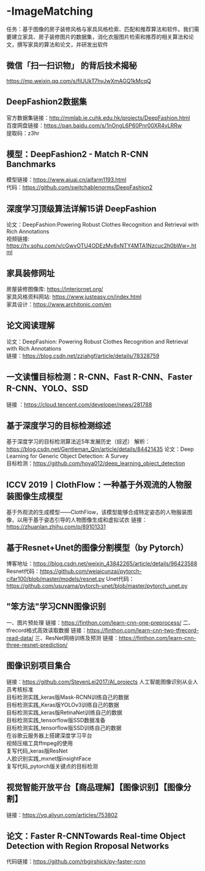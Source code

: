 # -ImageMatching
任务：基于图像的房子装修风格与家具风格检索、匹配和推荐算法和软件。我们需要建立家具、房子装修图片的数据集，消化衣服图片检索和推荐的相关算法和论文，撰写家具的算法和论文，并研发出软件

## 微信「扫一扫识物」 的背后技术揭秘
https://mp.weixin.qq.com/s/fiUUkT7hyJwXmAGQ1kMcqQ

## DeepFashion2数据集 
官方数据集链接：http://mmlab.ie.cuhk.edu.hk/projects/DeepFashion.html  
百度网盘链接：https://pan.baidu.com/s/1nOngL6P60Pnr00XR4yLRRw  
提取码：z3hr  

## 模型：DeepFashion2 - Match R-CNN Banchmarks
模型链接：https://www.aiuai.cn/aifarm1193.html  
代码：https://github.com/switchablenorms/DeepFashion2

## 深度学习顶级算法详解15讲 DeepFashion  
论文：DeepFashion:Powering Robust Clothes Recognition and Retrieval with Rich Annotations  
视频链接: https://tv.sohu.com/v/cGwvOTU4ODEzMy8xNTY4MTA1Nzcuc2h0bWw=.html

## 家具装修网址
房屋装修图像库: https://interiornet.org/  
家具风格资料网站: https://www.justeasy.cn/index.html  
家具设计：https://www.architonic.com/en  

## 论文阅读理解
论文：DeepFashion: Powering Robust Clothes Recognition and Retrieval with Rich Annotations  
链接：https://blog.csdn.net/zziahgf/article/details/78328759

## 一文读懂目标检测：R-CNN、Fast R-CNN、Faster R-CNN、YOLO、SSD  
链接 ：https://cloud.tencent.com/developer/news/281788

## 基于深度学习的目标检测综述
基于深度学习的目标检测算法近5年发展历史（综述）
解析：https://blog.csdn.net/Gentleman_Qin/article/details/84421435
论文：Deep Learning for Generic Object Detection: A Survey  
目标检测：https://github.com/hoya012/deep_learning_object_detection  

## ICCV 2019丨ClothFlow：一种基于外观流的人物服装图像生成模型
基于外观流的生成模型——ClothFlow，该模型能够合成特定姿态的人物服装图像，以用于基于姿态引导的人物图像生成和虚拟试衣
链接： https://zhuanlan.zhihu.com/p/89101331

## 基于Resnet+Unet的图像分割模型（by Pytorch）
博客地址：https://blog.csdn.net/weixin_43842265/article/details/96423588
Resnet代码：https://github.com/weiaicunzai/pytorch-cifar100/blob/master/models/resnet.py
Unet代码：https://github.com/usuyama/pytorch-unet/blob/master/pytorch_unet.py

## "笨方法"学习CNN图像识别
一、图片预处理
链接：https://finthon.com/learn-cnn-one-preprocess/
二、tfrecord格式高效读取数据
链接：https://finthon.com/learn-cnn-two-tfrecord-read-data/
三、ResNet网络训练及预测
链接：https://finthon.com/learn-cnn-three-resnet-prediction/

## 图像识别项目集合
链接：https://github.com/StevenLei2017/AI_projects
人工智能图像识别从业人员考核标准  
目标检测实践_keras版Mask-RCNN训练自己的数据  
目标检测实践_Keras版YOLOv3训练自己的数据  
目标检测实践_keras版RetinaNet训练自己的数据  
目标检测实践_tensorflow版SSD数据准备  
目标检测实践_tensorflow版SSD训练自己的数据  
在谷歌云服务器上搭建深度学习平台  
视频压缩工具ffmpeg的使用  
复写代码_keras版ResNet  
人脸识别实践_mxnet版insightFace  
复写代码_pytorch版关键点的目标检测  

## 视觉智能开放平台【商品理解】【图像识别】【图像分割】
链接：https://yq.aliyun.com/articles/753802

## 论文：Faster R-CNNTowards Real-time Object Detection with Region Rroposal Networks
代码链接：https://github.com/rbgirshick/py-faster-rcnn
